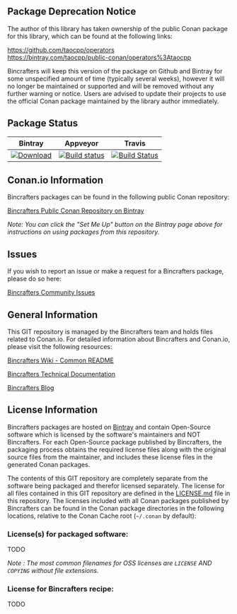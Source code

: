 ## Package Deprecation Notice

The author of this library has taken ownership of the public Conan package for this library, which can be found at the following links:

https://github.com/taocpp/operators  
https://bintray.com/taocpp/public-conan/operators%3Ataocpp  

Bincrafters will keep this version of the package on Github and Bintray for some unspecified amount of time (typically several weeks), however it will no longer be maintained or supported and will be removed without any further warning or notice. Users are advised to update their projects to use the official Conan package maintained by the library author immediately.

## Package Status

| Bintray | Appveyor | Travis |
|---------|----------|--------|
| [ ![Download](https://api.bintray.com/packages/bincrafters/public-conan/operators%3Abincrafters/images/download.svg) ](https://bintray.com/bincrafters/public-conan/operators%3Abincrafters/_latestVersion) | [![Build status](https://ci.appveyor.com/api/projects/status/76i2j9vc9ltij0st/branch/master?svg=true)](https://ci.appveyor.com/project/bincrafters/conan-operators/branch/master) |[![Build Status](https://travis-ci.org/bincrafters/conan-operators.svg?branch=master)](https://travis-ci.org/bincrafters/conan-operators)|

## Conan.io Information

Bincrafters packages can be found in the following public Conan repository:

[Bincrafters Public Conan Repository on Bintray](https://bintray.com/bincrafters/public-conan)

*Note: You can click the "Set Me Up" button on the Bintray page above for instructions on using packages from this repository.*

## Issues

If you wish to report an issue or make a request for a Bincrafters package, please do so here:  

[Bincrafters Community Issues](https://github.com/bincrafters/community/issues)

## General Information

This GIT repository is managed by the Bincrafters team and holds files related to Conan.io.  For detailed information about Bincrafters and Conan.io, please visit the following resources:

[Bincrafters Wiki - Common README](https://github.com/bincrafters/community/wiki/Common-README.md)

[Bincrafters Technical Documentation](http://bincrafters.readthedocs.io/en/latest/)

[Bincrafters Blog](https://bincrafters.github.io)

## License Information

Bincrafters packages are hosted on [Bintray](https://bintray.com) and contain Open-Source software which is licensed by the software's maintainers and NOT Bincrafters.  For each Open-Source package published by Bincrafters, the packaging process obtains the required license files along with the original source files from the maintainer, and includes these license files in the generated Conan packages.  

The contents of this GIT repository are completely separate from the software being packaged and therefor licensed separately.  The license for all files contained in this GIT repository are defined in the [LICENSE.md](LICENSE.md) file in this repository.  The licenses included with all Conan packages published by Bincrafters can be found in the Conan package directories in the following locations, relative to the Conan Cache root (`~/.conan` by default):

### License(s) for packaged software:

  TODO


*Note :   The most common filenames for OSS licenses are `LICENSE` AND `COPYING` without file extensions.*

### License for Bincrafters recipe:

  TODO
